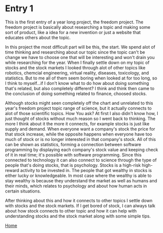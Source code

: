 # Entry 1

This is the first entry of a year long project, the freedom project. The freedom project is basically about researching a topic and making some sort of product, like a idea for a new invention or just a website that educates others about the topic. 

In this project the most difficult part will be this, the start. We spend alot of time thinking and researching about our topic since the topic can't be change we have to choose one that will be interesting and won't drain you while researching for the year. When I finally settle down on my topic of stocks and the stock markets I looked through alot of other topics like robotics, chemcial engineering, virtual reality, diseases, toxicology, and statistics. But to me all of them seem boring when looked at for too long, so I think to myself...if I don't know what to do how about doing something that's related, but also completely different? I think and think then came to the conclusion of doing something related to finance, choosed stocks. 

Although stocks might seen completely off the chart and unrelated to this year's freedom project topic range of science, but it actually connects to alot of those scientific topics. How You ask? At first I also didn't know how, I just thought of stocks without much reason so I went back to thinking. The more I think about it the more it connects, for example stocks is just like supply and demand. When everyone want a company's stock the price for that stock increase, while the opposite happens when everyone have too much of stock or is no longer interested in that company's stock. All of this can be shown as statistics, forming a connection between software programming by displaying each company's stock value and keeping check of it in real time; it's possible with software programming. Since this connected to technology it can also connect to science through the type of people that's doing stocks, that is psychology. Stocks is a high-risk high-reward activity to be invested in. The people that got wealthy in stocks is either lucky or knowledgeable. In most case where the wealthy is able to stay wealthy is because they understand the market as well as humans and their minds, which relates to psychology and about how human acts in certain situations.

After thinking about this and how it connects to other topics I settle down with stocks and the stock markets. If I get bored of stock, I can always talk about how stock connects to other topic and how it can help with understanding stocks and the stock market along with some simple tips.

[Home](../README.md)
